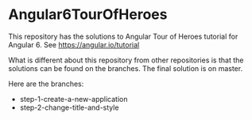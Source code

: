 # Angular6TourOfHeroes

This repository has the solutions to Angular Tour of Heroes tutorial for Angular 6. See https://angular.io/tutorial

What is different about this repository from other repositories is that the solutions can be found on the branches. The final solution is on master.

Here are the branches:
* step-1-create-a-new-application
* step-2-change-title-and-style
